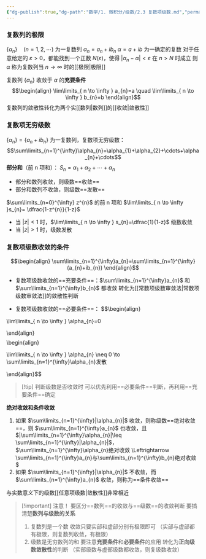 ```yaml
---
{"dg-publish":true,"dg-path":"数学/1. 微积分/级数/2.3 复数项级数.md","permalink":"/数学/1. 微积分/级数/2.3 复数项级数/","dgPassFrontmatter":true,"noteIcon":"","created":"2024-10-03T23:02:37.000+08:00","updated":"2025-04-12T22:57:57.373+08:00"}
---
```




### 复数列的极限
$\left\{\alpha_{n} \right\}\quad (n=1,2,\cdots)$ 为一复数列 
$\alpha_{n}=a_{n}+ib_{n}$
$\alpha=a+ib$ 为一确定的复数
对于任意给定的 $\varepsilon>0$，都能找到一个正数 $N(\varepsilon)$，使得 $|\alpha_{n}-\alpha|<\varepsilon$ 在 $n>N$ 时成立
则 $\alpha$ 称为复数列当 $n\to \infty$ 时的[[极限\|极限]]

复数列 $\left\{\alpha_{n} \right\}$ 收敛于 $\alpha$ 的**充要条件**
$$\begin{align}
\lim\limits_{ n \to \infty } a_{n}=a \quad \lim\limits_{ n \to \infty } b_{n}=b
\end{align}$$
复数列的敛散性转化为两个实[[数列\|数列]]的[[收敛\|敛散性]]

### 复数项无穷级数
$\left\{\alpha_{n} \right\}=\left\{a_{n}+ib_{n} \right\}$ 为一复数列，复数项无穷级数：
$$\sum\limits_{n=1}^{\infty}\alpha_{n}=\alpha_{1}+\alpha_{2}+\cdots+\alpha_{n}+\cdots$$
**部分和**（前 n 项和）：
$S_{n}=\alpha_{1}+\alpha_{2}+\cdots+\alpha_{n}$
- 部分和数列收敛，则级数==收敛==
- 部分和数列不收敛，则级数==发散==


$\sum\limits_{n=0}^{\infty} z^{n}$ 的前 n 项和 $\lim\limits_{ n \to \infty }s_{n}= \dfrac{1-z^{n}}{1-z}$
- 当 $\left\lvert  z \right\rvert<1$ 时，$\lim\limits_{ n \to \infty } s_{n}=\dfrac{1}{1-z}$  级数收敛
- 当 $\left\lvert  z \right\rvert>1$ 时，级数发散

### 复数项级数收敛的条件
$$\begin{align}
\sum\limits_{n=1}^{\infty}a_{n}=\sum\limits_{n=1}^{\infty}(a_{n}+ib_{n})
\end{align}$$
- 复数项级数收敛的==充要条件==：$\sum\limits_{n=1}^{\infty}a_{n}$ 和 $\sum\limits_{n=1}^{\infty}b_{n}$ 都收敛
	转化为[[常数项级数审敛法\|常数项级数审敛法]]的敛散性判断

- 复数项级数收敛的==必要条件==：
$$\begin{align} 

\lim\limits_{ n \to \infty } \alpha_{n}=0 

\end{align}$$
$$\begin{align} 

\lim\limits_{ n \to \infty } \alpha_{n} \neq 0 \to \sum\limits_{n=1}^{\infty}\alpha_{n}发散 

\end{align}$$

>[!tip] 判断级数是否收敛时
> 可以优先利用==必要条件==判断，再利用==充要条件==确定


**绝对收敛和条件收敛**
1. 如果 $\sum\limits_{n=1}^{\infty}|\alpha_{n}|$ 收敛，则称级数==绝对收敛==，则 $\sum\limits_{n=1}^{\infty}a_{n}$ 也收敛，且 $|\sum\limits_{n=1}^{\infty}\alpha_{n}|\leq \sum\limits_{n=1}^{\infty}|\alpha_{n}|$，$\sum\limits_{n=1}^{\infty}\alpha_{n}绝对收敛 \Leftrightarrow \sum\limits_{n=1}^{\infty}a_{n}与\sum\limits_{n=1}^{\infty}b_{n}绝对收敛$
2. 如果 $\sum\limits_{n=1}^{\infty}|\alpha_{n}|$ 不收敛，而 $\sum\limits_{n=1}^{\infty}a_{n}$ 收敛，则称为==条件收敛==

与实数意义下的级数[[任意项级数\|敛散性]]非常相近


>[!important] 注意！
>要区分==数列==的收敛与==级数==的收敛判断
>要搞清楚**数列与级数的关系**
>1. 复数列是一个数
>	收敛只要实部和虚部分别有极限即可
>	（实部与虚部都有极限，则复数列收敛，有极限）
>2. 级数是无穷数列的和
>	要注意**充要条件**和**必要条件**的应用
>	转化为**正向级数敛散性**的判断
> 	（实部级数与虚部级数都收敛，则复级数收敛）


